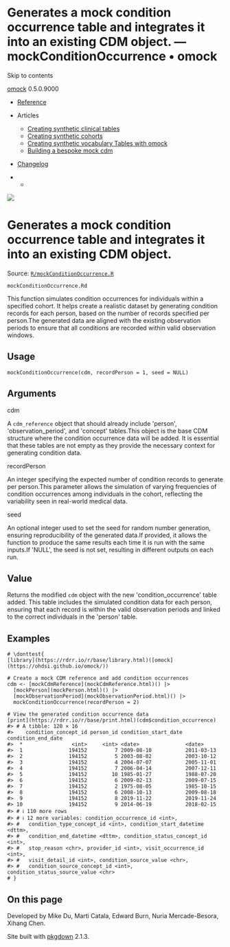 # Generates a mock condition occurrence table and integrates it into an existing CDM object. — mockConditionOccurrence • omock

Skip to contents

[omock](../index.html) 0.5.0.9000

  * [Reference](../reference/index.html)
  * Articles
    * [Creating synthetic clinical tables](../articles/a01_Creating_synthetic_clinical_tables.html)
    * [Creating synthetic cohorts](../articles/a02_Creating_synthetic_cohorts.html)
    * [Creating synthetic vocabulary Tables with omock](../articles/a03_Creating_a_synthetic_vocabulary.html)
    * [Building a bespoke mock cdm](../articles/a04_Building_a_bespoke_mock_cdm.html)
  * [Changelog](../news/index.html)


  *   * [](https://github.com/ohdsi/omock/)



![](../logo.png)

# Generates a mock condition occurrence table and integrates it into an existing CDM object.

Source: [`R/mockConditionOccurrence.R`](https://github.com/ohdsi/omock/blob/main/R/mockConditionOccurrence.R)

`mockConditionOccurrence.Rd`

This function simulates condition occurrences for individuals within a specified cohort. It helps create a realistic dataset by generating condition records for each person, based on the number of records specified per person.The generated data are aligned with the existing observation periods to ensure that all conditions are recorded within valid observation windows.

## Usage
    
    
    mockConditionOccurrence(cdm, recordPerson = 1, seed = NULL)

## Arguments

cdm
    

A `cdm_reference` object that should already include 'person', 'observation_period', and 'concept' tables.This object is the base CDM structure where the condition occurrence data will be added. It is essential that these tables are not empty as they provide the necessary context for generating condition data.

recordPerson
    

An integer specifying the expected number of condition records to generate per person.This parameter allows the simulation of varying frequencies of condition occurrences among individuals in the cohort, reflecting the variability seen in real-world medical data.

seed
    

An optional integer used to set the seed for random number generation, ensuring reproducibility of the generated data.If provided, it allows the function to produce the same results each time it is run with the same inputs.If 'NULL', the seed is not set, resulting in different outputs on each run.

## Value

Returns the modified `cdm` object with the new 'condition_occurrence' table added. This table includes the simulated condition data for each person, ensuring that each record is within the valid observation periods and linked to the correct individuals in the 'person' table.

## Examples
    
    
    # \donttest{
    [library](https://rdrr.io/r/base/library.html)([omock](https://ohdsi.github.io/omock/))
    
    # Create a mock CDM reference and add condition occurrences
    cdm <- [mockCdmReference](mockCdmReference.html)() |>
      [mockPerson](mockPerson.html)() |>
      [mockObservationPeriod](mockObservationPeriod.html)() |>
      mockConditionOccurrence(recordPerson = 2)
    
    # View the generated condition occurrence data
    [print](https://rdrr.io/r/base/print.html)(cdm$condition_occurrence)
    #> # A tibble: 120 × 16
    #>    condition_concept_id person_id condition_start_date condition_end_date
    #>  *                <int>     <int> <date>               <date>            
    #>  1               194152         7 2009-08-10           2011-03-13        
    #>  2               194152         5 2003-08-02           2003-10-12        
    #>  3               194152         4 2004-07-07           2005-11-01        
    #>  4               194152         7 2006-04-14           2007-12-11        
    #>  5               194152        10 1985-01-27           1988-07-20        
    #>  6               194152         6 2009-02-13           2009-07-15        
    #>  7               194152         2 1975-08-05           1985-10-15        
    #>  8               194152         6 2008-10-13           2009-08-18        
    #>  9               194152         8 2019-11-22           2019-11-24        
    #> 10               194152         9 2014-06-19           2018-02-15        
    #> # ℹ 110 more rows
    #> # ℹ 12 more variables: condition_occurrence_id <int>,
    #> #   condition_type_concept_id <int>, condition_start_datetime <dttm>,
    #> #   condition_end_datetime <dttm>, condition_status_concept_id <int>,
    #> #   stop_reason <chr>, provider_id <int>, visit_occurrence_id <int>,
    #> #   visit_detail_id <int>, condition_source_value <chr>,
    #> #   condition_source_concept_id <int>, condition_status_source_value <chr>
    # }
    

## On this page

Developed by Mike Du, Marti Catala, Edward Burn, Nuria Mercade-Besora, Xihang Chen.

Site built with [pkgdown](https://pkgdown.r-lib.org/) 2.1.3.
